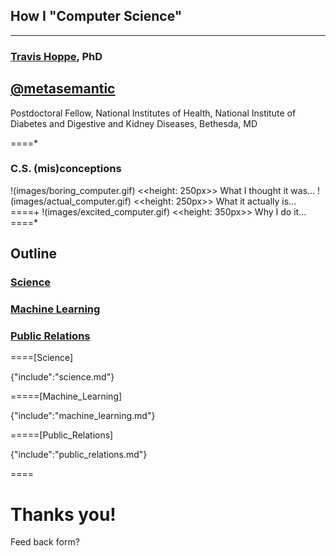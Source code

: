 ## How I "Computer Science"

----------
### [Travis Hoppe](http://thoppe.github.io/), PhD
[@metasemantic](https://twitter.com/metasemantic)
----------

Postdoctoral Fellow, National Institutes of Health, National Institute of Diabetes and Digestive and Kidney Diseases, Bethesda, MD  

====*
### C.S. (mis)conceptions
!(images/boring_computer.gif) <<height: 250px>> What I thought it was...
!(images/actual_computer.gif) <<height: 250px>> What it actually is...
====+
!(images/excited_computer.gif) <<height: 350px>> Why I do it...
====*

## Outline

### [Science](#Science)

### [Machine Learning](#Machine_Learning)

### [Public Relations](#Public_Relations)

====[Science]

{"include":"science.md"}

=====[Machine_Learning]

{"include":"machine_learning.md"}

=====[Public_Relations]

{"include":"public_relations.md"}

====

# Thanks you!

Feed back form?
